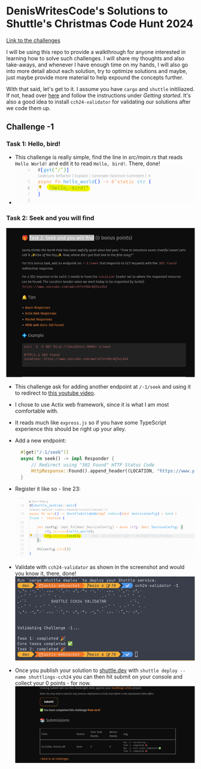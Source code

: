 # DenisWritesCode's Solutions to Shuttle's Christmas Code Hunt 2024

[Link to the challenges](https://console.shuttle.dev/shuttlings/cch24)

I will be using this repo to provide a walkthrough for anyone interested in learning how to solve such challenges.
I will share my thoughts and also take-aways, and whenever I have enough time on my hands, I will also go into more detail about each solution, try to optimize solutions and maybe, just maybe provide more material to help expound the concepts further.

With that said, let's get to it. I assume you have `cargo` and `shuttle` initiliazed. If not, head over [here](https://console.shuttle.dev/shuttlings/cch24/challenge/-1) and follow the instructions under *Getting started*. It's also a good idea to install `cch24-validator` for validating our solutions after we code them up.

## Challenge -1

### Task 1: Hello, bird!

- This challenge is really simple, find the line in *src/main.rs* that reads `Hello World!` and edit it to read `Hello, bird!`. There, done!
- ![Task 1 Solution](images/Task-1.png)

### Task 2: Seek and you will find

![Task 2 Quiz](images/Task-2.png)

- This challenge ask for adding another endpoint at `/-1/seek` and using it to redirect to [this youtube video](https://www.youtube.com/watch?v=9Gc4QTqslN4).
- I chose to use Actix web framework, since it is what I am most comfortable with.
- It reads much like `express.js` so if you have some TypeScript experience this should be right up your alley.
- Add a new endpoint:

    ```rust
      #[get("/-1/seek")]
      async fn seek() -> impl Responder {
          // Redirect using "302 Found" HTTP Status Code
          HttpResponse::Found().append_header((LOCATION, "https://www.youtube.com/watch?v=9Gc4QTqslN4")).finish()
      }
    ```

- Register it like so - line 23:

    ![Registering new endpoint](images/Task-2-Solution.png)
- Validate with `cch24-validator` as shown in the screenshot and would you know it, there, done!
    ![Challenge-1 Done and Dusted](images/Task-1-Validated.png)
- Once you publish your solution to [shuttle.dev](https://www.shuttle.dev/) with `shuttle deploy --name shuttlings-cch24` you can then hit submit on your console and collect your 0 points - for now.
    ![Validate Challenge -1 on console.shuttle.dev](images/Challenge--1-console-validated.png)
